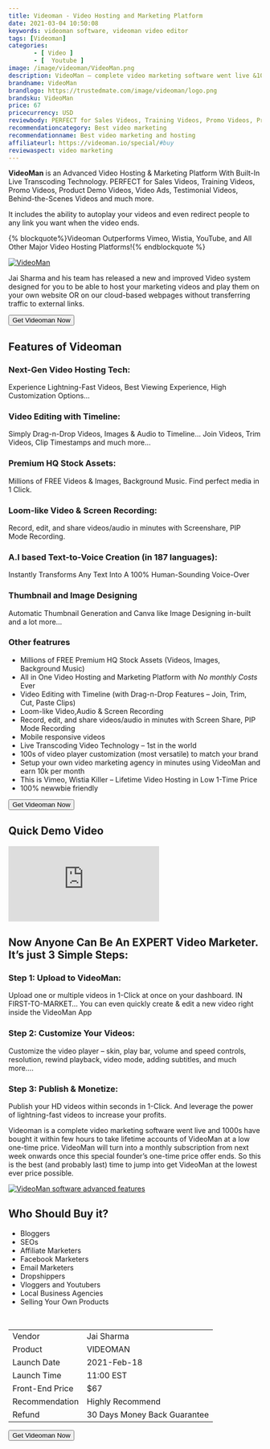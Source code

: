 ```yaml
---
title: Videoman - Video Hosting and Marketing Platform
date: 2021-03-04 10:50:08
keywords: videoman software, videoman video editor
tags: [Videoman]
categories: 
       - [ Video ]
       - [  Youtube ]
image: /image/videoman/VideoMan.png
description: VideoMan – complete video marketing software went live &1000s have bought it within few hours to take lifetime accounts of VideoMan at a low one-time price
brandname: VideoMan
brandlogo: https://trustedmate.com/image/videoman/logo.png
brandsku: VideoMan
price: 67
pricecurrency: USD
reviewbody: PERFECT for Sales Videos, Training Videos, Promo Videos, Product Demo Videos, Video Ads, Testimonial Videos, Behind-the-Scenes Videos and much more…
recommendationcategory: Best video marketing
recommendationname: Best video marketing and hosting
affiliateurl: https://videoman.io/special/#buy
reviewaspect: video marketing
---
```

<!-- <a href="https://www.bluehost.com/track/swathibangera/" target="_blank"> <img border="0" src="https://bluehost-cdn.com/media/partner/images/swathibangera/760x80/760x80BW.png" alt="Bluehost advertisement image"> </a> -->

<b>VideoMan</b> is an Advanced Video Hosting & Marketing Platform With Built-In Live Transcoding Technology. PERFECT for Sales Videos, Training Videos, Promo Videos, Product Demo Videos, Video Ads, Testimonial Videos, Behind-the-Scenes Videos and much more.

It includes the ability to autoplay your videos and even redirect people to any link you want when the video ends.

{% blockquote%}Videoman Outperforms Vimeo, Wistia, YouTube, and All Other Major Video Hosting Platforms!{% endblockquote %}

<a href="https://videoman.io/special/#buy"><img src="/image/videoman/VideoMan.png" alt="VideoMan" class="image-responsive" /></a>

Jai Sharma and his team has released a new and improved Video system designed for you to be able to host your marketing videos and play them on your own website OR on our cloud-based webpages without transferring traffic to external links.

<button class="link-button" onclick="location.href='https://videoman.io/special/#buy';" ><span>Get Videoman Now </span></button>

## Features of Videoman
### Next-Gen Video Hosting Tech: 
Experience Lightning-Fast Videos, Best Viewing Experience, High Customization Options…
### Video Editing with Timeline: 
Simply Drag-n-Drop Videos, Images & Audio to Timeline… Join Videos, Trim Videos, Clip Timestamps and much more…
### Premium HQ Stock Assets: 
Millions of FREE Videos & Images, Background Music. Find perfect media in 1 Click.

<!-- <a href="https://www.bluehost.com/track/swathibangera/" target="_blank"> <img border="0" src="https://bluehost-cdn.com/media/partner/images/swathibangera/468x60/468x60BW.png" alt="Bluehost advertisement image"> </a> -->

### Loom-like Video & Screen Recording: 
Record, edit, and share videos/audio in minutes with Screenshare, PIP Mode Recording.
### A.I based Text-to-Voice Creation (in 187 languages): 
Instantly Transforms Any Text Into A 100% Human-Sounding Voice-Over
### Thumbnail and Image Designing
Automatic Thumbnail Generation and Canva like Image Designing in-built and a lot more…

### Other featrures
- Millions of FREE Premium HQ Stock Assets (Videos, Images, Background Music)
- All in One Video Hosting and Marketing Platform with *No monthly Costs* Ever
- Video Editing with Timeline (with Drag-n-Drop Features – Join, Trim, Cut, Paste Clips)
- Loom-like Video,Audio & Screen Recording
- Record, edit, and share videos/audio in minutes with Screen Share, PIP Mode Recording
- Mobile responsive videos
- Live Transcoding Video Technology – 1st in the world
- 100s of video player customization (most versatile) to match your brand
- Setup your own video marketing agency in minutes using VideoMan and earn 10k per month
- This is Vimeo, Wistia Killer – Lifetime Video Hosting in Low 1-Time Price
- 100% newwbie friendly

<button class="link-button" onclick="location.href='https://videoman.io/special/#buy';" ><span>Get Videoman Now </span></button>

## Quick Demo Video

<!-- <video width="800" height="500" controls>
  <source src="https://videoman.b-cdn.net/20210131184732200SecDemoVideoVideoMan_720p.mp4" type="video/mp4">
</video> -->
<!-- {% youtube wjh1azw8hIE %} -->
<div class="youtube-container">
<iframe class="responsive-iframe" src="https://www.youtube.com/embed/DCICYh3TTx0" title="YouTube video player" frameborder="0" allow="accelerometer; autoplay; clipboard-write; encrypted-media; gyroscope; picture-in-picture" allowfullscreen></iframe>
</div>




## Now Anyone Can Be An EXPERT Video Marketer. It’s just 3 Simple Steps:

### Step 1: Upload to VideoMan: 
Upload one or multiple videos in 1-Click at once on your dashboard. IN FIRST-TO-MARKET… You can even quickly create & edit a new video right inside the VideoMan App
### Step 2: Customize Your Videos: 
Customize the video player – skin, play bar, volume and speed controls, resolution, rewind playback, video mode, adding subtitles, and much more….
### Step 3: Publish & Monetize:
Publish your HD videos within seconds in 1-Click. And leverage the power of lightning-fast videos to increase your profits.

Videoman is a complete video marketing software went live and 1000s have bought it within few hours to take lifetime accounts of VideoMan at a low one-time price. VideoMan will turn into a monthly subscription from next week onwards once this special founder’s one-time price offer ends. So this is the best (and probably last) time to jump into get VideoMan at the lowest ever price possible.

<a href="https://videoman.io/special/#buy"><img src="/image/videoman/plus.PNG" alt="VideoMan software advanced features" class="image-responsive" /></a>

<!-- <a href="https://www.bluehost.com/track/swathibangera/" target="_blank"> <img border="0" src="https://bluehost-cdn.com/media/partner/images/swathibangera/620x203/620x203BW.png" alt="Bluehost advertisement image"> </a> -->

## Who Should Buy it?
- Bloggers
- SEOs
- Affiliate Marketers
- Facebook Marketers
- Email Marketers
- Dropshippers
- Vloggers and Youtubers
- Local Business Agencies
- Selling Your Own Products

<br />

| | |
|-|-|
| Vendor |	Jai Sharma |
| Product |	VIDEOMAN |
| Launch Date |	2021-Feb-18 |
| Launch Time |	11:00 EST |
| Front-End Price |	$67 |
| Recommendation |	Highly Recommend |
| Refund |	30 Days Money Back Guarantee |

<button class="link-button" onclick="location.href='https://videoman.io/special/#buy';" ><span>Get Videoman Now </span></button>
